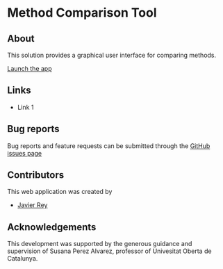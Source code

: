 # Method Comparison Tool

## About

This solution provides a graphical user interface for comparing methods.

[Launch the app](https://jasam.shinyapps.io/multi_method_comparison/)

## Links

* Link 1

## Bug reports         

Bug reports and feature requests can be submitted through the [GitHub issues page](https://github.com/jasam/multi_method_comparison/issues)

## Contributors

This web application was created by

* [Javier Rey](https://www.linkedin.com/in/javier-samir-rey-7104195/) 

## Acknowledgements

This development was supported by the generous guidance and supervision of Susana Perez Alvarez, professor of Univesitat Oberta de Catalunya.                           